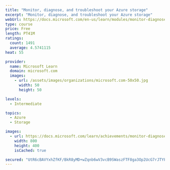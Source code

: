 ```yaml
---
title: "Monitor, diagnose, and troubleshoot your Azure storage"
excerpt: "Monitor, diagnose, and troubleshoot your Azure storage"
webUrl: https://docs.microsoft.com/en-us/learn/modules/monitor-diagnose-and-troubleshoot-azure-storage/
type: course
price: Free
length: PT41M
ratings:
  count: 1491
  average: 4.5741115
heat: 55

provider:
  name: Microsoft Learn
  domain: microsoft.com
  images:
    - url: /assets/images/organizations/microsoft.com-50x50.jpg
      width: 50
      height: 50

levels:
  - Intermediate

topics:
  - Azure
  - Storage

images:
  - url: https://docs.microsoft.com/learn/achievements/monitor-diagnose-and-troubleshoot-azure-storage-social.png
    width: 800
    height: 400
    isCached: true

secured: "UtR6cBAVYxhZfKF/BkR8yMD+wZqnb6wV3vcB9SWaszFTF8ga3Op2UcG7rJTYFwH9ErOr4zRcNVnmEPRJR1Ao5zdft44rxEpXNfWtSo4mBWiYdrqcJW2yWTu4pUjFLx4Q8dIZqGgG1DiPVsouebQQyMw996fooSHSTqf9bx+SXga5YgdiKlmHZJsqh/O+avm7oSFdlUNXDcqWE80EtSp14XqQUgmQ5oCdnbrY3EzWhKYOzmYnYkXIgbLTLhID5qqaybK/qubEbT7rw9xzDf9j+yyOGQJLSfcF93fqG9IptXfbifaD+y2v7Y81sJLryFTbIzRYRVClmepR8W3NqTn8EoAyqZWbJ/sTVt2w0PFOb9gPDnHKzm60EQt1r2WdjXXsla4OmZlcvnxumgqiGSaHG3xfoPngekV3aTaHgMq4k0w=;/6UD86+aocw8jUFXQT035w=="
---
```


